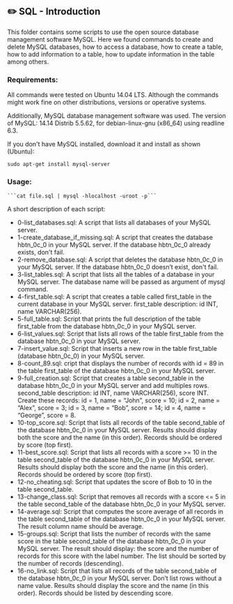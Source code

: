 ## :pencil2:  SQL - Introduction

This folder contains some scripts to use the open source database management software MySQL. Here we found commands to create and delete MySQL databases, how to access a database, how to create a table, how to add information to a table, how to update information in the table among others.

### Requirements:
All commands were tested on Ubuntu 14.04 LTS. Although the commands might work fine on other distributions, versions or operative systems.

Additionally, MySQL database management software was used. The version of MySQL: 14.14 Distrib 5.5.62, for debian-linux-gnu (x86_64) using readline 6.3.

If you don't have MySQL installed, download it and install as shown (Ubuntu):

    sudo apt-get install mysql-server

### Usage:

    ```cat file.sql | mysql -hlocalhost -uroot -p```

A short description of each script:
+ 0-list_databases.sql: A script that lists all databases of your MySQL server.
+ 1-create_database_if_missing.sql: A script that creates the database hbtn_0c_0 in your MySQL server. If the database hbtn_0c_0 already exists, don't fail.
+ 2-remove_database.sql: A script that deletes the database hbtn_0c_0 in your MySQL server. If the database hbtn_0c_0 doesn’t exist, don't fail.
+ 3-list_tables.sql: A script that lists all the tables of a database in your MySQL server. The database name will be passed as argument of mysql command.
+ 4-first_table.sql: A script that creates a table called first_table in the current database in your MySQL server. first_table description: id INT, name VARCHAR(256).
+ 5-full_table.sql: Script that prints the full description of the table first_table from the database hbtn_0c_0 in your MySQL server.
+ 6-list_values.sql: Script that lists all rows of the table first_table from the database hbtn_0c_0 in your MySQL server.
+ 7-insert_value.sql: Script that inserts a new row in the table first_table (database hbtn_0c_0) in your MySQL server.
+ 8-count_89.sql: cript that displays the number of records with id = 89 in the table first_table of the database hbtn_0c_0 in your MySQL server.
+ 9-full_creation.sql: Script that creates a table second_table in the database hbtn_0c_0 in your MySQL server and add multiples rows. second_table description:
id INT, name VARCHAR(256), score INT. Create these records: id = 1, name = “John”, score = 10; id = 2, name = “Alex”, score = 3; id = 3, name = “Bob”, score = 14; id = 4, name = “George”, score = 8.
+ 10-top_score.sql: Script that lists all records of the table second_table of the database hbtn_0c_0 in your MySQL server. Results should display both the score and the name (in this order). Records should be ordered by score (top first).
+ 11-best_score.sql: Script that lists all records with a score >= 10 in the table second_table of the database hbtn_0c_0 in your MySQL server. Results should display both the score and the name (in this order). Records should be ordered by score (top first).
+ 12-no_cheating.sql: Script that updates the score of Bob to 10 in the table second_table.
+ 13-change_class.sql: Script that removes all records with a score <= 5 in the table second_table of the database hbtn_0c_0 in your MySQL server.
+ 14-average.sql: Script that computes the score average of all records in the table second_table of the database hbtn_0c_0 in your MySQL server. The result column name should be average.
+ 15-groups.sql: Script that lists the number of records with the same score in the table second_table of the database hbtn_0c_0 in your MySQL server. The result should display: the score and the number of records for this score with the label number. The list should be sorted by the number of records (descending).
+ 16-no_link.sql: Script that lists all records of the table second_table of the database hbtn_0c_0 in your MySQL server. Don’t list rows without a name value. Results should display the score and the name (in this order). Records should be listed by descending score.
<!--stackedit_data:
eyJoaXN0b3J5IjpbNDM3ODMwNzddfQ==
-->